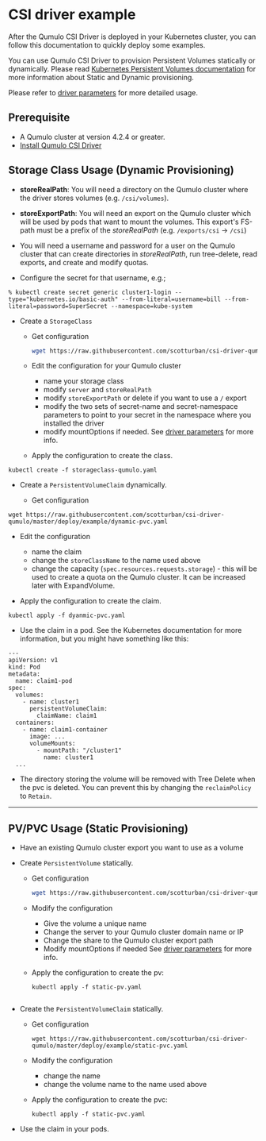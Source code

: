 # CSI driver example

After the Qumulo CSI Driver is deployed in your Kubernetes cluster, you can follow this documentation to quickly deploy some examples. 

You can use Qumulo CSI Driver to provision Persistent Volumes statically or dynamically. Please read [Kubernetes Persistent Volumes documentation](https://kubernetes.io/docs/concepts/storage/persistent-volumes/) for more information about Static and Dynamic provisioning.

Please refer to [driver parameters](../../docs/driver-parameters.md) for more detailed usage.

## Prerequisite

- A Qumulo cluster at version 4.2.4 or greater.
- [Install Qumulo CSI Driver](../../docs/install-qumulo-csi-driver.md)

## Storage Class Usage (Dynamic Provisioning)

- **storeRealPath**: You will need a directory on the Qumulo cluster where the driver stores volumes (e.g. `/csi/volumes`).

- **storeExportPath**: You will need an export on the Qumulo cluster which will be used by pods that want to mount the volumes. This export's FS-path must be a prefix of the *storeRealPath* (e.g. `/exports/csi` -> `/csi`)

- You will need a username and password for a user on the Qumulo cluster that can create directories in *storeRealPath*, run tree-delete, read exports, and create and modify quotas.

- Configure the secret for that username, e.g.;

```
% kubectl create secret generic cluster1-login --type="kubernetes.io/basic-auth" --from-literal=username=bill --from-literal=password=SuperSecret --namespace=kube-system
```

- Create a `StorageClass`

  - Get configuration
    ```bash
    wget https://raw.githubusercontent.com/scotturban/csi-driver-qumulo/master/deploy/example/storageclass-qumulo.yaml
    ```

  - Edit the configuration for your Qumulo cluster
    - name your storage class
    - modify `server` and `storeRealPath`
    - modify `storeExportPath` or delete if you want to use a `/` export
    - modify the two sets of secret-name and secret-namespace parameters to point to your secret in the namespace where you installed the driver
    - modify mountOptions if needed. See [driver parameters](../../docs/driver-parameters.md) for more info.

  - Apply the configuration to create the class.
```
kubectl create -f storageclass-qumulo.yaml
```

- Create a `PersistentVolumeClaim` dynamically.

  - Get configuration
```
wget https://raw.githubusercontent.com/scotturban/csi-driver-qumulo/master/deploy/example/dynamic-pvc.yaml
```

  - Edit the configuration
    - name the claim
    - change the `storeClassName` to the name used above
    - change the capacity (`spec.resources.requests.storage`) - this will be used to create a quota on the Qumulo cluster. It can be increased later with ExpandVolume.

  - Apply the configuration to create the claim.
```
kubectl apply -f dyanmic-pvc.yaml
```

- Use the claim in a pod. See the Kubernetes documentation for more information, but you might have something like this:

```
---
apiVersion: v1
kind: Pod
metadata:
  name: claim1-pod
spec:
  volumes:
    - name: cluster1
      persistentVolumeClaim:
        claimName: claim1
  containers:
    - name: claim1-container
      image: ...
      volumeMounts:
        - mountPath: "/cluster1"
          name: cluster1
  ...
```

- The directory storing the volume will be removed with Tree Delete when the pvc is deleted. You can prevent this by changing the `reclaimPolicy` to `Retain`.

---

## PV/PVC Usage (Static Provisioning)

- Have an existing Qumulo cluster export you want to use as a volume

- Create `PersistentVolume` statically.

  - Get configuration
    ```bash
    wget https://raw.githubusercontent.com/scotturban/csi-driver-qumulo/master/deploy/example/static-pv.yaml
    ```

  -  Modify the configuration
     -  Give the volume a unique name
     -  Change the server to your Qumulo cluster domain name or IP
     -  Change the share to the Qumulo cluster export path
     -  Modify mountOptions if needed
    See [driver parameters](../../docs/driver-parameters.md) for more info.

  -  Apply the configuration to create the pv:
     ```
     kubectl apply -f static-pv.yaml
    ```

- Create the `PersistentVolumeClaim` statically.

  -  Get configuration
     ```
     wget https://raw.githubusercontent.com/scotturban/csi-driver-qumulo/master/deploy/example/static-pvc.yaml
     ```

  -  Modify the configuration
     - change the name
     - change the volume name to the name used above

  -  Apply the configuration to create the pvc:
     ```
     kubectl apply -f static-pvc.yaml
     ```

- Use the claim in your pods.
